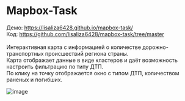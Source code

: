 # Mapbox-Task

Демо: https://lisaliza6428.github.io/mapbox-task/ <br>
Код: https://github.com/lisaliza6428/mapbox-task/tree/master <br><br>
Интерактивная карта с информацией о количестве дорожно-транспортных происшествий региона страны. <br>
Карта отображает данные в виде кластеров и даёт возможность настроить фильтрацию по типу ДТП. <br>
По клику на точку отображается окно с типом ДТП, количеством раненых и погибших.

![image](https://user-images.githubusercontent.com/87124701/187132988-74344d7a-9a2f-4a08-a486-1087452195eb.png)
